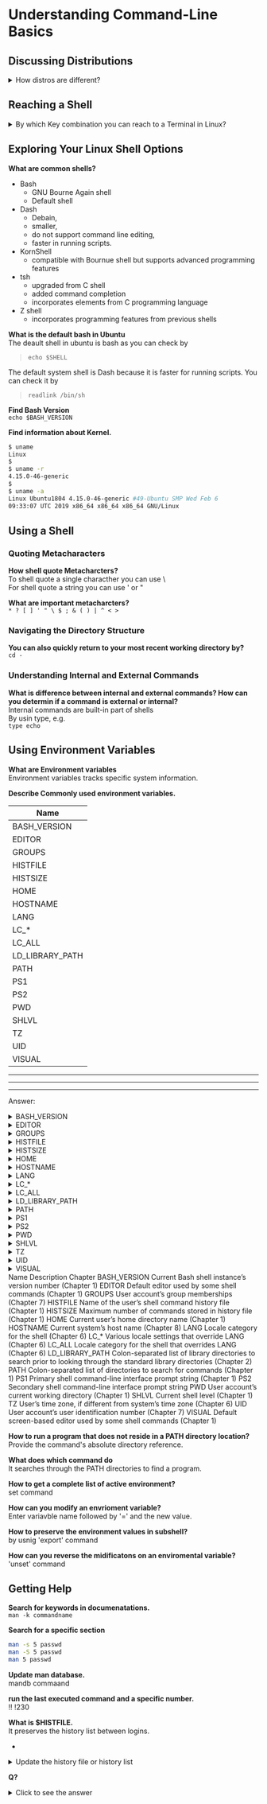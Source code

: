 # Understanding Command-Line Basics
<!--markdownlint-disable MD033-->

## Discussing Distributions

<details>
<summary>How distros are different?</summary>

Distros use the same Kernel but they are differnet in features and command lines.
</details>

## Reaching a Shell

<details>
<summary>By which Key combination you can reach to a Terminal in Linux?</summary>

`Ctrl+Alt+F2` you can get tty2 terminal
</details>


## Exploring Your Linux Shell Options

**What are common shells?**

* Bash  
  * GNU Bourne Again shell
  * Default shell
* Dash
  * Debain,
  * smaller,
  * do not support command line editing,
  * faster in running scripts.
* KornShell
  * compatible with Bournue shell but supports advanced programming features
* tsh  
  * upgraded from C shell
  * added command completion
  * incorporates elements from C programming language
* Z shell  
  * incorporates programming features from previous shells

**What is the default bash in Ubuntu**  
The deault shell in ubuntu is bash as you can check by  
> `echo $SHELL`


The default system shell is Dash because it is faster for running scripts. You can check it by  
> `readlink /bin/sh`

**Find Bash Version**  
`echo $BASH_VERSION`

**Find information about Kernel.**  

```bash
$ uname
Linux
$
$ uname -r
4.15.0-46-generic
$
$ uname -a
Linux Ubuntu1804 4.15.0-46-generic #49-Ubuntu SMP Wed Feb 6
09:33:07 UTC 2019 x86_64 x86_64 x86_64 GNU/Linux
```

## Using a Shell

### Quoting Metacharacters  

**How shell quote Metacharcters?**  
To shell quote a single characther you can use \\  
For shell quote a string you can use ' or "

**What are important metacharcters?**  
`* ? [ ] ' " \ $ ; & ( ) | ^ < >`

### Navigating the Directory Structure

**You can also quickly return to your most recent working directory by?**  
`cd -`

### Understanding Internal and External Commands

**What is difference between internal and external commands? How can you determin if a command is external or internal?**  
Internal commands are built-in part of shells  
By usin type, e.g.  
`type echo`

## Using Environment Variables

**What are Environment variables**  
Environment variables tracks specific system information.

**Describe Commonly used environment variables.**

| Name |
| --- |
| BASH_VERSION |
| EDITOR |
| GROUPS |
| HISTFILE |
| HISTSIZE |
| HOME |
| HOSTNAME |
| LANG |
| LC_* |
| LC_ALL |
| LD_LIBRARY_PATH |
| PATH |
| PS1 |
| PS2 |
| PWD |
| SHLVL |
| TZ |
| UID |
| VISUAL |

***
***
***
Answer:

<details>
<summary>BASH_VERSION</summary>

Current Bash shell instance’s version number (Chapter 1)
</details>

<details>
<summary>EDITOR</summary>

Default editor used by some shell commands (Chapter 1)
</details>

<details>
<summary>GROUPS</summary>

User account’s group memberships (Chapter 7)
</details>

<details>
<summary>HISTFILE</summary>

Name of the user’s shell command history file (Chapter 1)
</details>

<details>
<summary>HISTSIZE</summary>

Maximum number of commands stored in history file (Chapter 1)
</details>

<details>
<summary>HOME</summary>

Current user’s home directory name (Chapter 1)
</details>

<details>
<summary>HOSTNAME</summary>

Current system’s host name (Chapter 8)
</details>

<details>
<summary>LANG</summary>

Locale category for the shell (Chapter 6)
</details>

<details>
<summary>LC_*</summary>

Various locale settings that override LANG (Chapter 6)
</details>

<details>
<summary>LC_ALL</summary>

Locale category for the shell that overrides LANG (Chapter 6)
</details>

<details>
<summary>LD_LIBRARY_PATH</summary>

Colon-separated list of library directories to search prior to looking through the standard library directories (Chapter 2)
</details>

<details>
<summary>PATH</summary>

Colon-separated list of directories to search for commands (Chapter 1)
</details>

<details>
<summary>PS1</summary>

Primary shell command-line interface prompt string (Chapter 1)
</details>

<details>
<summary>PS2</summary>

Secondary shell command-line interface prompt string
</details>

<details>
<summary>PWD</summary>

User account’s current working directory (Chapter 1)
</details>

<details>
<summary>SHLVL</summary>

Current shell level (Chapter 1)
</details>

<details>
<summary>TZ</summary>

User’s time zone, if different from system’s time zone (Chapter 6)
</details>

<details>
<summary>UID</summary>

User account’s user identification number (Chapter 7)
</details>

<details>
<summary>VISUAL</summary>

Default screen-based editor used by some shell commands (Chapter 1)
</details


| Name | Description | Chapter |
| --- | --- | --- |
| BASH_VERSION | Current Bash shell instance’s version number | (Chapter 1) |
| EDITOR | Default editor used by some shell commands | (Chapter 1) |
| GROUPS | User account’s group memberships | (Chapter 7) |
| HISTFILE | Name of the user’s shell command history file | (Chapter 1) |
| HISTSIZE | Maximum number of commands stored in history file | (Chapter 1) |
| HOME | Current user’s home directory name | (Chapter 1) |
| HOSTNAME | Current system’s host name | (Chapter 8) |
| LANG | Locale category for the shell | (Chapter 6) |
| LC_* | Various locale settings that override LANG | (Chapter 6) |
| LC_ALL | Locale category for the shell that overrides LANG | (Chapter 6) |
| LD_LIBRARY_PATH | Colon-separated list of library directories to search prior to looking through the standard library directories | (Chapter 2) |
| PATH | Colon-separated list of directories to search for commands | (Chapter 1) |
| PS1 | Primary shell command-line interface prompt string | (Chapter 1) |
| PS2 | Secondary shell command-line interface prompt string ||
| PWD | User account’s current working directory | (Chapter 1) |
| SHLVL | Current shell level | (Chapter 1) |
| TZ | User’s time zone, if different from system’s time zone | (Chapter 6) |
| UID | User account’s user identification number | (Chapter 7) |
| VISUAL | Default screen-based editor used by some shell commands | (Chapter 1) |

**How to run a program that does not reside in a PATH directory location?**  
Provide the command's absolute directory reference.

**What does which command do**  
It searches through the PATH directories to find a program.

**How to get a complete list of active environment?**  
set command

**How can you modify an envrioment variable?**  
Enter variavble name followed by '=' and the new value.

**How to preserve the environment values in subshell?**  
by usnig 'export' command

**How can you reverse the midificatons on an enviromental variable?**
'unset' command

## Getting Help

**Search for keywords in documenatations.**  
`man -k commandname`

**Search for a specific section**  

```bash
man -s 5 passwd
man -S 5 passwd
man 5 passwd
```

**Update man database.**  
mandb commaand

**run the last executed command and a specific number.**  
!!
!230

**What is $HISTFILE.**  
It preserves the history list between logins.

*
<details>
<summary>Update the history file or history list</summary>
history -a  
append the current history list to the end of history file
history -n  
collect history lines from other sessions and append them to the current shell history list
</details>

**Q?**  

<details>
<summary>Click to see the answer</summary>

The answer is 42.
</details>


